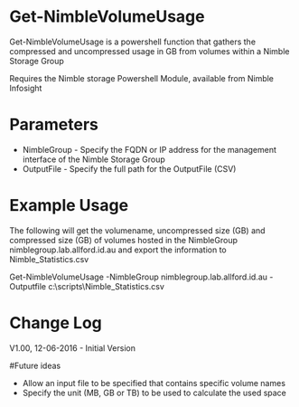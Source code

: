 # Get-NimbleVolumeUsage
Get-NimbleVolumeUsage is a powershell function that gathers the compressed and uncompressed usage in GB from volumes within a Nimble Storage Group

Requires the Nimble storage Powershell Module, available from Nimble Infosight

# Parameters
- NimbleGroup - Specify the FQDN or IP address for the management interface of the Nimble Storage Group
- OutputFile - Specify the full path for the OutputFile (CSV)

# Example Usage
The following will get the volumename, uncompressed size (GB) and compressed size (GB) of volumes hosted in the NimbleGroup nimblegroup.lab.allford.id.au and export the information to Nimble_Statistics.csv

Get-NimbleVolumeUsage -NimbleGroup nimblegroup.lab.allford.id.au -Outputfile c:\scripts\Nimble_Statistics.csv

# Change Log
V1.00, 12-06-2016 - Initial Version

#Future ideas
- Allow an input file to be specified that contains specific volume names
- Specify the unit (MB, GB or TB) to be used to calculate the used space